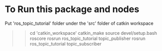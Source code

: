 # To Run this package and nodes

Put 'ros_topic_tutorial' folder under the 'src' folder of catkin workspace

>> cd 'catkin_workspace'
>> catkin_make
>> source devel/setup.bash
>> roscore
>> rosrun ros_topic_tutorial topic_publisher
>> rosrun ros_topic_tutorial topic_subscriber
